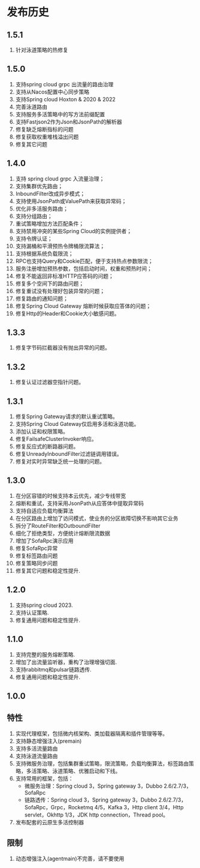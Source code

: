 # 发布历史

## 1.5.1

1. 针对泳道策略的热修复

## 1.5.0

1. 支持spring cloud grpc 出流量的路由治理
2. 支持从Nacos配置中心同步策略
3. 支持Spring cloud Hoxton & 2020 & 2022
4. 完善泳道路由
5. 支持服务多活策略中的写方法前缀配置
6. 支持Fastjson2作为Json和JsonPath的解析器
7. 修复缺乏熔断指标的问题
8. 修复获取权重堆栈溢出问题
9. 修复其它问题

## 1.4.0

1. 支持 spring cloud grpc 入流量治理；
2. 支持集群优先路由；
3. InboundFilter改成异步模式；
4. 支持使用JsonPath或ValuePath来获取异常码；
5. 优化非多活服务路由；
6. 支持分组路由；
7. 重试策略增加方法匹配条件； 
8. 支持禁用冲突的某些Spring Cloud的实例提供者；
9. 支持令牌认证；
10. 支持漏桶和平滑预热令牌桶限流算法； 
11. 支持根据系统负载限流；
12. RPC也支持Query和Cookie匹配，便于支持热点参数限流；
13. 服务注册增加预热参数，包括启动时间，权重和预热时间； 
14. 修复不能返回非标准HTTP应答码的问题； 
15. 修复多个空间下的路由问题； 
16. 修复重试没有处理好包装异常的问题； 
17. 修复路由的通知问题； 
18. 修复Spring Cloud Gateway 熔断时候获取应答体的问题； 
19. 修复Http的Header和Cookie大小敏感问题。

## 1.3.3

1. 修复字节码拦截器没有抛出异常的问题。

## 1.3.2

1. 修复认证过滤器空指针问题。

## 1.3.1
1. 修复Spring Gateway请求的默认重试策略。
2. 支持Spring Cloud Gateway仅启用多活和泳道功能。
3. 添加认证和权限策略。
4. 修复FailsafeClusterInvoker响应。
5. 修复反应式的断路器问题。
6. 修复UnreadyInboundFilter过滤链调用错误。
7. 修复对实时异常缺乏统一处理的问题。

## 1.3.0
1. 在分区容错的时候支持本云优先，减少专线带宽
2. 熔断和重试，支持采用JsonPath从应答体中提取异常码
3. 支持自适应负载均衡算法
4. 在分区路由上增加了访问模式，使业务的分区故障切换不影响其它业务
5. 拆分了RouteFilter和OutboundFilter
6. 细化了拒绝类型，方便统计熔断限流数据
7. 增加了SofaRpc演示应用
8. 修复SofaRpc异常
9. 修复标签路由问题 
10. 修复策略同步问题
11. 修复其它问题和稳定性提升.

## 1.2.0

1. 支持spring cloud 2023.
2. 支持认证策略.
3. 修复通用问题和稳定性提升.

## 1.1.0

1. 支持完整的服务熔断策略.
2. 增加了出流量监听器，重构了治理增强切面.
3. 支持rabbitmq和pulsar链路透传.
4. 修复通用问题和稳定性提升.

## 1.0.0

## 特性
1. 实现代理框架，包括微内核架构、类加载器隔离和插件管理等等。
2. 支持静态增强注入(premain)
3. 支持多活流量路由
4. 支持泳道流量路由
5. 支持微服务治理，包括集群重试策略，限流策略，负载均衡算法，标签路由策略，多活策略、泳道策略、优雅启动和下线。
6. 支持常用的框架，包括：
   - 微服务治理：Spring cloud 3，Spring gateway 3，Dubbo 2.6/2.7/3，SofaRpc
   - 链路透传：Spring cloud 3，Spring gateway 3，Dubbo 2.6/2.7/3，SofaRpc，Grpc，Rocketmq 4/5，Kafka 3，Http client 3/4，Http servlet，Okhttp 1/3，JDK http connection，Thread pool。
7. 发布配套的云原生多活控制器

## 限制
1. 动态增强注入(agentmain)不完善，请不要使用

